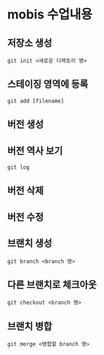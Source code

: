 # mobis 수업내용

## 저장소 생성
	git init <새로운 디렉토리 명>

## 스테이징 영역에 등록
	git add [filename]
## 버전 생성

## 버전 역사 보기
	git log
## 버전 삭제

## 버전 수정

## 브랜치 생성 
	git branch <branch 명>
## 다른 브랜치로 체크아웃
 
 	git checkout <branch 명>

## 브랜치 병합
	git merge <병합할 branch 명>


